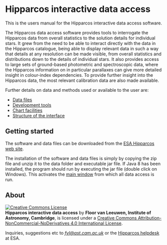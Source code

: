 # Hipparcos interactive data access

[1]: DataFiles.md
[2]: Development.md
[3]: ChartFacilities.md
[4]: InterfaceStruct.md
[5]: MainWindow.md
[6]: http://www.cosmos.esa.int/web/hipparcos/interactive-data-access
[7]: http://www.cosmos.esa.int/web/hipparcos/hipparcos-helpdesk

This is the users manual for the Hipparcos interactive data access software.

The Hipparcos data access software provides tools to interrogate the Hipparcos data from overall statistics to the solution details for individual stars. It grew from the need to be able to interact directly with the data in the Hipparcos catalogue, being able to display relevant data in such a way that details at any resolution can be made visible, from overall statistics and distributions down to the details of individual stars. It also provides access to large sets of ground-based photometric and spectroscopic data, where the Hipparcos information on in particular parallaxes can give more detailed insight in colour-index dependencies. To provide further insight into the Hipparcos data, the most relevant calibration data are also made available.

Further details on data and methods used or available to the user are:

- [Data files][1]
- [Development tools][2]
- [Chart facilities][3]
- [Structure of the interface][4]

## Getting started ##

The software and data files can be downloaded from the [ESA Hipparcos web site][6]. 

The installation of the software and data files is simply by copying the zip file and unzip it to the data folder and executable jar file. If Java 8 has been installed, the program should run by executing the jar file (double click on Windows). This activates the [main window][5] from which all data access is run.

## About ##

<a rel="license" href="http://creativecommons.org/licenses/by-nc-nd/4.0/"><img alt="Creative Commons License" style="border-width:0" src="https://i.creativecommons.org/l/by-nc-nd/4.0/88x31.png" /></a><br />**Hipparcos interactive data access** by **Floor van Leeuwen, Institute of Astronomy, Cambridge**, is licensed under a <a rel="license" href="http://creativecommons.org/licenses/by-nc-nd/4.0/">Creative Commons Attribution-NonCommercial-NoDerivatives 4.0 International License</a>.

Inquiries, suggestions etc to *fvl@ast.cam.ac.uk* or the [Hipparcos helpdesk][7] at ESA. 



